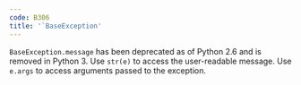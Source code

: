 ```yaml
---
code: B306
title: '`BaseException'
---
```


`BaseException.message` has been deprecated as of Python 2.6 and is removed in Python 3. Use `str(e)` to access the user-readable message. Use `e.args` to access arguments passed to the exception.